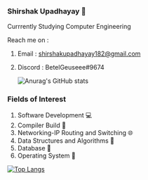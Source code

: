 ### Shirshak Upadhayay 👋

 Currrently Studying Computer Engineering <br />
 
 Reach me on : <br />
 1) Email : shirshakupadhayay182@gmail.com
 2) Discord : BetelGeuseee#9674 <br />
 
    ![Anurag's GitHub stats](https://github-readme-stats.vercel.app/api?username=BetelGeuseee&theme=dark&show_icons=true)          

### Fields of Interest 
1) Software Development 💻 
2) Compiler Build  🔨
3) Networking-IP Routing and Switching 🌐
4) Data Structures and Algorithms 📃
5) Database 📙
6) Operating System 🐧 

[![Top Langs](https://github-readme-stats.vercel.app/api/top-langs/?username=BetelGeuseee&langs_count=8)](https://github.com/BetelGeuseee/github-readme-stats)
